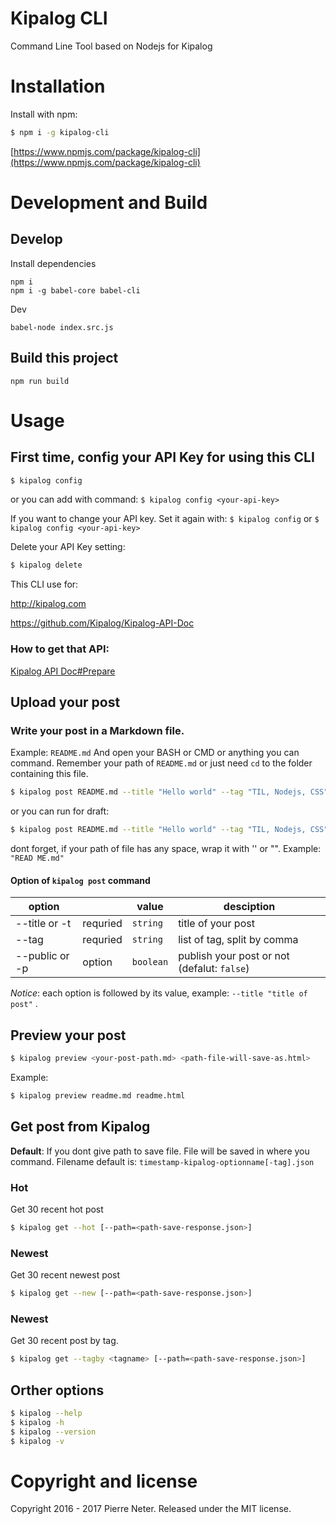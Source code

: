 # Kipalog CLI

Command Line Tool based on Nodejs for Kipalog

# Installation

Install with npm:

```bash
$ npm i -g kipalog-cli
```
[https://www.npmjs.com/package/kipalog-cli](https://www.npmjs.com/package/kipalog-cli)

# Development and Build
## Develop
Install dependencies
```
npm i
npm i -g babel-core babel-cli
```
Dev
```
babel-node index.src.js
```

## Build this project
```
npm run build
```

# Usage
## First time, config your API Key for using this CLI
```bash
$ kipalog config
```
or you can add with command: `$ kipalog config <your-api-key>`

If you want to change your API key. Set it again with:
`$ kipalog config` or `$ kipalog config <your-api-key>`

Delete your API Key setting:
```bash
$ kipalog delete
```

This CLI use for:

http://kipalog.com

https://github.com/Kipalog/Kipalog-API-Doc

### How to get that API:
[Kipalog API Doc#Prepare](https://github.com/Kipalog/Kipalog-API-Doc#prepare)


## Upload your post
### Write your post in a Markdown file.
Example: `README.md`
And open your BASH or CMD or anything you can command.
Remember your path of `README.md` or just need `cd` to the folder containing this file.
```bash
$ kipalog post README.md --title "Hello world" --tag "TIL, Nodejs, CSS" --public true
```
or you can run for draft:
```bash
$ kipalog post README.md --title "Hello world" --tag "TIL, Nodejs, CSS"
```
dont forget, if your path of file has any space, wrap it with '' or "".
Example: `"READ ME.md"`

#### Option of `kipalog post` command
| option | | value | desciption |
|---|---|---|---|
|--title or -t | requried | `string` | title of your post |
|--tag | requried | `string` | list of tag, split by comma |
|--public or -p | option | `boolean` | publish your post or not (defalut: `false`) |

*Notice*: each option is followed by its value, example: `--title "title of post"` .

## Preview your post

```bash
$ kipalog preview <your-post-path.md> <path-file-will-save-as.html>
```
Example:

```bash
$ kipalog preview readme.md readme.html
```

## Get post from Kipalog
**Default**: If you dont give path to save file. File will be saved in where you command. Filename default is: `timestamp-kipalog-optionname[-tag].json`

### Hot
Get 30 recent hot post
```bash
$ kipalog get --hot [--path=<path-save-response.json>]
```

### Newest
Get 30 recent newest post
```bash
$ kipalog get --new [--path=<path-save-response.json>]
```

### Newest
Get 30 recent post by tag.
```bash
$ kipalog get --tagby <tagname> [--path=<path-save-response.json>]
```

## Orther options

```bash
$ kipalog --help
$ kipalog -h
$ kipalog --version
$ kipalog -v
```


# Copyright and license
Copyright 2016 - 2017 Pierre Neter. Released under the MIT license.
